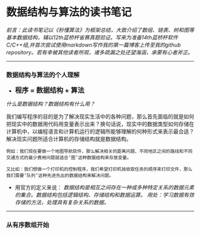 # 数据结构与算法的读书笔记
_前言：此读书笔记以《秒懂算法》为框架总结，大致介绍了数组、链表、树和图等基本数据结构，辅以12th蓝桥杯省赛真题验证。写来为准备14th蓝桥杯软件C/C++组,并首次尝试使用markdown写作我的第一篇博客上传至我的github repository。若有幸被其他读者所观，诸多疏漏之处还望海涵，承蒙有心者斧正。_

---
### 数据结构与算法的个人理解
- **<font size="4">    程序 = 数据结构 + 算法    </font>**

_什么是数据结构？数据结构有什么用？_

我们编写程序的目的是为了解决现实生活中的各种问题，那么首先面临的就是如何把现实中的数据用代码用变量表示出来？换句话说，现实中的数据类型如何存储在计算机中，以编程语言和计算机运行的逻辑所能够理解的何种形式来表示最合适？解决现实问题所适合计算机的存储结构就是数据结构。

    例如：我们现在要做一个地图导航软件，那么解决相关的距离问题、不同地区之间的路线和不同交通方式的最少费用问题就适合‘图’这种数据结构来存放变量。

    又比如：我们想做一个打印机的控制程序，我们希望打印机按收取任务的顺序来打印文件，那么我们需要‘队列’这种先进先出的数据结构来解决问题。

- 用官方的定义来说：
_数据结构是相互之间存在一种或多种特定关系的数据元素的集合。数据结构包括逻辑结构、存储结构和数据运算。_
_用处：学习数据有效存储的方法，处理具有复杂关系的数据。_

---
### 从有序数组开始





